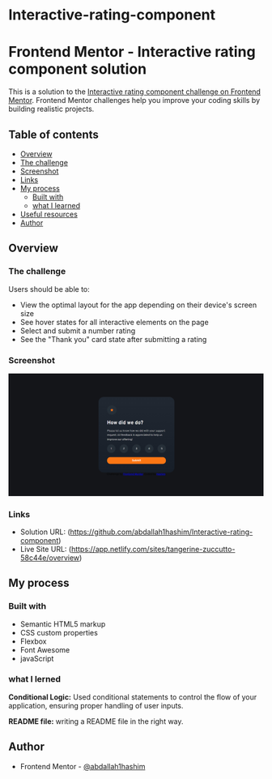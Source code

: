 # Interactive-rating-component
# Frontend Mentor - Interactive rating component solution

This is a solution to the [Interactive rating component challenge on Frontend Mentor](https://www.frontendmentor.io/challenges/interactive-rating-component-koxpeBUmI). Frontend Mentor challenges help you improve your coding skills by building realistic projects. 

## Table of contents

- [Overview](#overview)
- [The challenge](#the-challenge)
- [Screenshot](#screenshot)
- [Links](#links)
- [My process](#my-process)
  - [Built with](#built-with)
  - [what I learned](#what-I-Lerened)
- [Useful resources](#useful-resources)
- [Author](#author)




## Overview

### The challenge

Users should be able to:

- View the optimal layout for the app depending on their device's screen size
- See hover states for all interactive elements on the page
- Select and submit a number rating
- See the "Thank you" card state after submitting a rating

### Screenshot

![screen](https://github.com/abdallah1hashim/Interactive-rating-component/blob/main/Screenshot%20.png)


### Links

- Solution URL: (https://github.com/abdallah1hashim/Interactive-rating-component)
- Live Site URL: (https://app.netlify.com/sites/tangerine-zuccutto-58c44e/overview)

## My process

### Built with

- Semantic HTML5 markup
- CSS custom properties
- Flexbox
- Font Awesome
- javaScript

### what I lerned 

**Conditional Logic:** Used conditional statements to control the flow of your application, ensuring proper handling of user inputs.

**README file:** writing a README file in the right way.

## Author

- Frontend Mentor - [@abdallah1hashim]([https://www.frontendmentor.io/profile/yourusername](https://www.frontendmentor.io/profile/abdallah1hashim))



